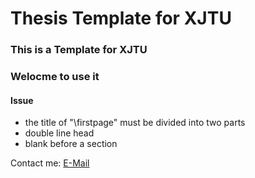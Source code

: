 # Thesis Template for XJTU
### This is a Template for XJTU <br />
### Welocme to use it <br />

#### Issue
* the title of "\firstpage" must be divided into two parts
* double line head
* blank before a section

Contact me:
<a href="mailto:dylanxie123@outlook.com">E-Mail</a>